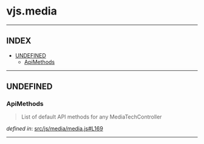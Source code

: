 <!-- GENERATED FROM SOURCE -->

# vjs.media


---

## INDEX

- [UNDEFINED](#undefined)
  - [ApiMethods](#apimethods)

---

## UNDEFINED

### ApiMethods
> List of default API methods for any MediaTechController

_defined in_: [src/js/media/media.js#L169](https://github.com/videojs/video.js/blob/master/src/js/media/media.js#L169)

---

